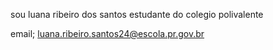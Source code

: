 sou luana ribeiro dos santos 
estudante do colegio polivalente

email; luana.ribeiro.santos24@escola.pr.gov.br 
